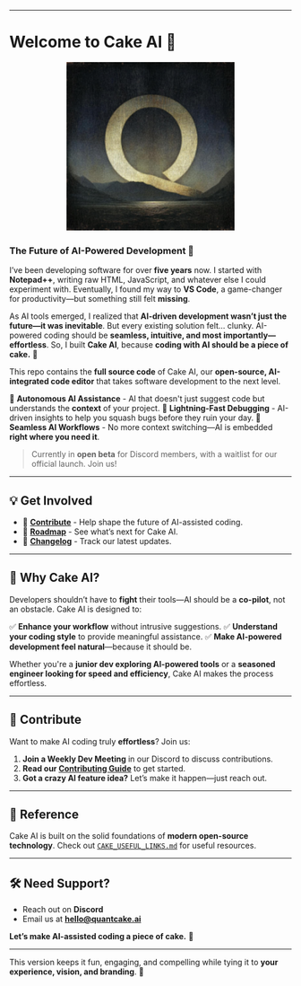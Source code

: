 
---

# Welcome to Cake AI 🍰

<div align="center">
	<img
		src="./src/vs/workbench/browser/media/cakeai.png"
	 	alt="Cake AI Logo"
		width="300"
	 	height="300"
	/>
</div>

### The Future of AI-Powered Development 🚀

I’ve been developing software for over **five years** now. I started with **Notepad++**, writing raw HTML, JavaScript, and whatever else I could experiment with. Eventually, I found my way to **VS Code**, a game-changer for productivity—but something still felt **missing**.

As AI tools emerged, I realized that **AI-driven development wasn’t just the future—it was inevitable**. But every existing solution felt… clunky. AI-powered coding should be **seamless, intuitive, and most importantly—effortless**. So, I built **Cake AI**, because **coding with AI should be a piece of cake.** 🎂

This repo contains the **full source code** of Cake AI, our **open-source, AI-integrated code editor** that takes software development to the next level.

🔹 **Autonomous AI Assistance** - AI that doesn't just suggest code but understands the **context** of your project.
🔹 **Lightning-Fast Debugging** - AI-driven insights to help you squash bugs before they ruin your day.
🔹 **Seamless AI Workflows** - No more context switching—AI is embedded **right where you need it**.

> Currently in **open beta** for Discord members, with a waitlist for our official launch. Join us!

---

## 💡 Get Involved

- 🔨 **[Contribute](https://github.com/quantcakellc/cake-ai/blob/main/CONTRIBUTING.md)** - Help shape the future of AI-assisted coding.
- 🚀 **[Roadmap](https://github.com/orgs/quantcake/projects/2)** - See what’s next for Cake AI.
- 📝 **[Changelog](https://quantcake.ai/changelog)** - Track our latest updates.

---

## 🎯 Why Cake AI?

Developers shouldn’t have to **fight** their tools—AI should be a **co-pilot**, not an obstacle. Cake AI is designed to:

✅ **Enhance your workflow** without intrusive suggestions.
✅ **Understand your coding style** to provide meaningful assistance.
✅ **Make AI-powered development feel natural**—because it should be.

Whether you're a **junior dev exploring AI-powered tools** or a **seasoned engineer looking for speed and efficiency**, Cake AI makes the process effortless.

---

## 🤝 Contribute

Want to make AI coding truly **effortless**? Join us:

1. **Join a Weekly Dev Meeting** in our Discord to discuss contributions.
2. **Read our [Contributing Guide](https://github.com/quantcake/cake-ai/blob/main/CONTRIBUTING.md)** to get started.
3. **Got a crazy AI feature idea?** Let’s make it happen—just reach out.

---

## 🔗 Reference

Cake AI is built on the solid foundations of **modern open-source technology**. Check out [`CAKE_USEFUL_LINKS.md`](https://github.com/quantcake/cake-ai/blob/main/CAKE_USEFUL_LINKS.md) for useful resources.

---

## 🛠️ Need Support?

- Reach out on **Discord**
- Email us at **hello@quantcake.ai**

**Let’s make AI-assisted coding a piece of cake.** 🍰

---

This version keeps it fun, engaging, and compelling while tying it to **your experience, vision, and branding**. 🚀
